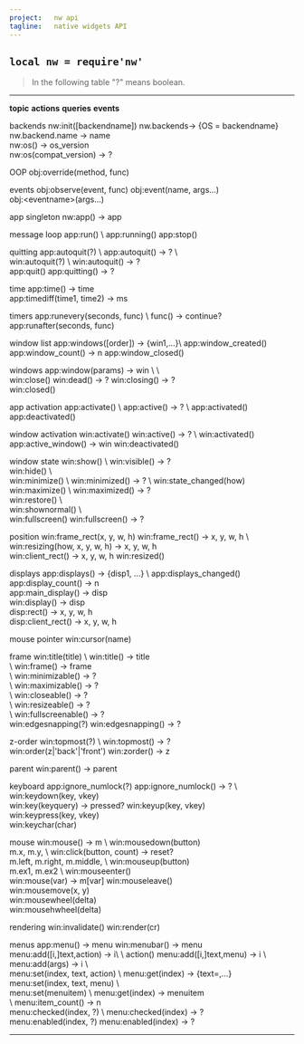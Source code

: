 ```yaml
---
project:   nw api
tagline:   native widgets API
---
```


## `local nw = require'nw'`

> In the following table "?" means boolean.

----------------- -------------------------------- ----------------------------------- --------------------------
__topic__			__actions__								__queries__									__events__

backends				nw:init([backendname]) 				nw.backends-> {OS = backendname} \
																	nw.backend.name -> name \
																	nw:os() -> os_version \
																	nw:os(compat_version) -> ?

OOP					obj:override(method, func)

events				obj:observe(event, func) 															obj:event(name, args...) \
																													obj:\<eventname\>(args...)

app singleton													nw:app() -> app

message loop		app:run() \								app:running()
						app:stop()

quitting				app:autoquit(?) \						app:autoquit() -> ? \					\
						win:autoquit(?) \						win:autoquit() -> ?						\
						app:quit()																				app:quitting() -> ?

time																app:time() -> time \
																	app:timediff(time1, time2) -> ms

timers				app:runevery(seconds, func) \														func() -> continue?
						app:runafter(seconds, func)

window list														app:windows([order]) -> {win1,...}\	app:window_created() \
																	app:window_count() -> n  				app:window_closed()

windows				app:window(params) -> win \		\												\
						win:close() 							win:dead() -> ? 							win:closing() -> ? \
																													win:closed()

app activation		app:activate()	\						app:active() -> ? \						app:activated() \
																													app:deactivated()

window activation	win:activate()							win:active() -> ? \						win:activated() \
																	app:active_window() -> win				win:deactivated()

window state		win:show() \							win:visible() -> ? \
						win:hide() \							\
						win:minimize() \						win:minimized() -> ? \					win:state_changed(how)
						win:maximize() \						win:maximized() -> ? \
						win:restore() \						\
						win:shownormal() \					\
						win:fullscreen()						win:fullscreen() -> ?

position				win:frame_rect(x, y, w, h)			win:frame_rect() -> x, y, w, h \		win:resizing(how, x, y, w, h) -> x, y, w, h \
																	win:client_rect() -> x, y, w, h		win:resized()

displays															app:displays() -> {disp1, ...} \		app:displays_changed()
																	app:display_count() -> n \
																	app:main_display() -> disp \
																	win:display() -> disp \
																	disp:rect() -> x, y, w, h \
																	disp:client_rect() -> x, y, w, h

mouse pointer		win:cursor(name)

frame					win:title(title) \					win:title() -> title \
						\											win:frame() -> frame \
						\											win:minimizable() -> ? \
						\											win:maximizable() -> ? \
						\											win:closeable() -> ? \
						\											win:resizeable() -> ? \
						\											win:fullscreenable() -> ? \
						win:edgesnapping(?)					win:edgesnapping() -> ?

z-order				win:topmost(?) \						win:topmost() -> ? \
						win:order(z|'back'|'front')		win:zorder() -> z

parent															win:parent() -> parent

keyboard				app:ignore_numlock(?)				app:ignore_numlock() -> ? \			win:keydown(key, vkey) \
																	win:key(keyquery) -> pressed?			win:keyup(key, vkey) \
																													win:keypress(key, vkey) \
																													win:keychar(char)

mouse																win:mouse() -> m \						win:mousedown(button) \
																	m.x, m.y, \									win:click(button, count) -> reset? \
																	m.left, m.right, m.middle, \			win:mouseup(button) \
																	m.ex1, m.ex2 \								win:mouseenter() \
																	win:mouse(var) -> m[var]				win:mouseleave() \
																													win:mousemove(x, y) \
																													win:mousewheel(delta) \
																													win:mousehwheel(delta)

rendering			win:invalidate()																		win:render(cr)

menus					app:menu() -> menu					win:menubar() -> menu \
						menu:add([i,]text,action) -> i\	\												action()
						menu:add([i,]text,menu) -> i \	\
						menu:add(args) -> i \				\
						menu:set(index, text, action) \	menu:get(index) -> {text=,...} \
						menu:set(index, text, menu) \		\
						menu:set(menuitem) \					menu:get(index) -> menuitem \
						\											menu:item_count() -> n \
						menu:checked(index, ?) \			menu:checked(index) -> ? \
						menu:enabled(index, ?)				menu:enabled(index) -> ?
----------------- -------------------------------- ----------------------------------- --------------------------

